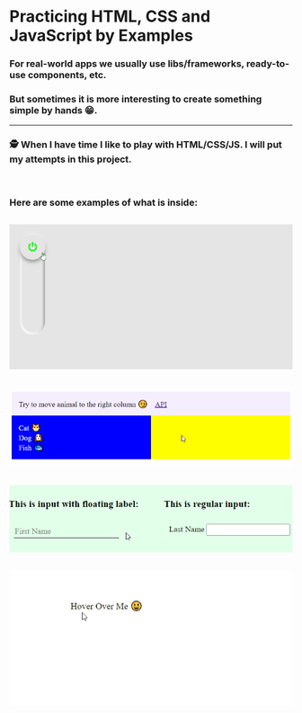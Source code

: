 # Practicing HTML, CSS and JavaScript by Examples

### For real-world apps we usually use libs/frameworks, ready-to-use components, etc.
### But sometimes it is more interesting to create something simple by hands 😁.

---

### 🕵 When I have time I like to play with HTML/CSS/JS. I will put my attempts in this project.

<br>

### Here are some examples of what is inside:

##
![Neumorphic-light-switch.](demo/neumorphic-light-switch.gif "Neumorphic-light-switch.")

##
![Drag and Drop.](demo/drag-n-drop.gif "Drag and Drop.")

##
![Input with floating label.](demo/material-like-input.gif "Input with floating label.")

##
![Tooltip.](demo/simple-tooltip.gif "Tooltip.")


